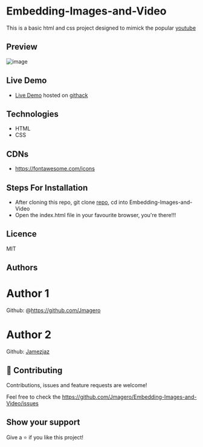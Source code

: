 # Embedding-Images-and-Video
This is a basic html and css project designed to mimick the popular [youtube](https://youtube.com)

## Preview
![image](https://user-images.githubusercontent.com/52098394/75131721-64640f00-56e5-11ea-8444-a70da8c10cea.png)

## Live Demo
- [Live Demo](https://rawcdn.githack.com/Jmagero/Embedding-Images-and-Video/2f50648a21f525c79536efefc2877094c3c3967e/index.html) hosted on [githack](https://raw.githack.com)


## Technologies
- HTML
- CSS

## CDNs
- https://fontawesome.com/icons

## Steps For Installation
- After cloning this repo, git clone [repo](git@github.com:Jmagero/Embedding-Images-and-Video.git), cd into Embedding-Images-and-Video
- Open the index.html file in your favourite browser, you're there!!!


## Licence
MIT

## Authors
# Author 1
Github: @https://github.com/Jmagero
# Author 2
Github: [Jamezjaz](https://github.com/Jamezjaz)

## 🤝 Contributing
Contributions, issues and feature requests are welcome!

Feel free to check the https://github.com/Jmagero/Embedding-Images-and-Video/issues

## Show your support
Give a ⭐️ if you like this project!

